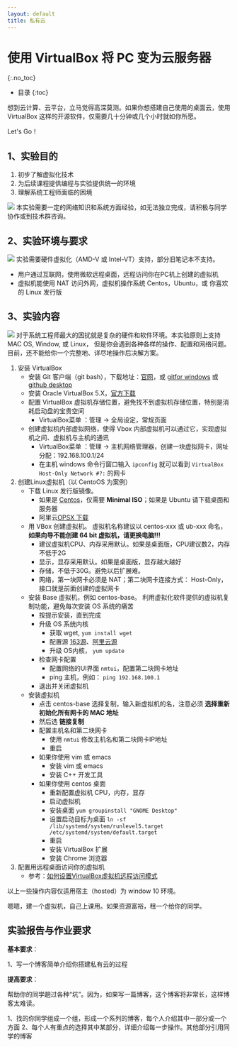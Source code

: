 ```yaml
---
layout: default
title: 私有云
---
```


# 使用 VirtualBox 将 PC 变为云服务器
{:.no_toc}

* 目录
{:toc}

想到云计算、云平台，立马觉得高深莫测。如果你想搭建自己使用的桌面云，使用 VirtualBox 这样的开源软件，仅需要几十分钟或几个小时就如你所愿。

Let's Go！

## 1、实验目的

1. 初步了解虚拟化技术
2. 为后续课程提供编程与实验提供统一的环境
3. 理解系统工程师面临的困境

![](https://pmlpml.github.io/unity3d-learning/images/drf/info.png) 本实验需要一定的网络知识和系统方面经验，如无法独立完成，请积极与同学协作或到技术群咨询。

## 2、实验环境与要求

![](https://pmlpml.github.io/unity3d-learning/images/drf/info.png) 实验需要硬件虚拟化（AMD-V 或 Intel-VT）支持，部分旧笔记本不支持。

* 用户通过互联网，使用微软远程桌面，远程访问你在PC机上创建的虚拟机
* 虚拟机能使用 NAT 访问外网，虚拟机操作系统 Centos，Ubuntu，或 你喜欢的 Linux 发行版

## 3、实验内容

![](https://pmlpml.github.io/unity3d-learning/images/drf/info.png) 对于系统工程师最大的困扰就是复杂的硬件和软件环境。本实验原则上支持 MAC OS, Window, 或 Linux， 但是你会遇到各种各样的操作、配置和网络问题。目前，还不能给你一个完整地、详尽地操作后决解方案。

1. 安装 VirtualBox
    - 安装 Git 客户端（git bash），下载地址：[官网](https://git-scm.com/downloads/)，或 [gitfor windows](https://gitforwindows.org/) 或 [github desktop](https://desktop.github.com/)
    - 安装 Oracle VirtualBox 5.X，[官方下载](https://www.virtualbox.org/)
    - 配置 VirtualBox 虚拟机存储位置，避免找不到虚拟机存储位置，特别是消耗启动盘的宝贵空间 
        - VirtualBox菜单 ：管理 -\> 全局设定，常规页面
    - 创建虚拟机内部虚拟网络，使得 Vbox 内部虚拟机可以通过它，实现虚拟机之间、虚拟机与主机的通讯
        - VirtualBox菜单 ：管理 -\> 主机网络管理器，创建一块虚拟网卡，网址分配：192.168.100.1/24
        - 在主机 windows 命令行窗口输入 `ipconfig` 就可以看到 `VirtualBox Host-Only Network #?:` 的网卡
2. 创建Linux虚拟机（以 CentoOS 为案例）
    - 下载 Linux 发行版镜像。
        - 如果是 [Centos](https://www.centos.org/download/)，仅需要 **Minimal ISO**；如果是 Ubuntu 请下载桌面和服务器
        - 阿里云[OPSX 下载](https://opsx.alibaba.com/mirror) 
    - 用 VBox 创建虚拟机。 虚拟机名称建议以 centos-xxx 或 ub-xxx 命名，**如果向导不能创建 64 bit 虚拟机，请更换电脑!!!**
        - 建议虚拟机CPU、内存采用默认。如果是桌面版，CPU建议数2，内存不低于2G
        - 显示，显存采用默认。如果是桌面版，显存越大越好
        - 存储，不低于30G。避免以后扩展难。
        - 网络，第一块网卡必须是 NAT；第二块网卡连接方式： Host-Only，接口就是前面创建的虚拟网卡
    - 安装 Base 虚拟机，例如 centos-base。 利用虚拟化软件提供的虚拟机复制功能，避免每次安装 OS 系统的痛苦
        - 按提示安装，直到完成
        - 升级 OS 系统内核
            - 获取 wget, `yum install wget`
            - 配置源 [163源](http://mirrors.163.com/.help/centos.html)、[阿里云源](https://opsx.alibaba.com/mirror)
            - 升级 OS内核， `yum update`
        - 检查网卡配置
            - 配置网络的UI界面 `nmtui`，配置第二块网卡地址
            - ping 主机，例如： `ping 192.168.100.1` 
        - 退出并关闭虚拟机
    - 安装虚拟机
        - 点击 centos-base 选择复制，输入新虚拟机的名，注意必须 **选择重新初始化所有网卡的 MAC 地址**
        - 然后选 **链接复制**  
        - 配置主机名和第二块网卡
           - 使用 `nmtui` 修改主机名和第二块网卡IP地址
           - 重启
        - 如果你使用 vim 或 emacs
           - 安装 vim 或 emacs
           - 安装 C++ 开发工具
        - 如果你使用 centos 桌面
           - 重新配置虚拟机 CPU，内存，显存
           - 启动虚拟机
           - 安装桌面 `yum groupinstall "GNOME Desktop"`
           - 设置启动目标为桌面 `ln -sf /lib/systemd/system/runlevel5.target /etc/systemd/system/default.target`
           - 重启
           - 安装 VirtualBox 扩展
           - 安装 Chrome 浏览器
3. 配置用远程桌面访问你的虚拟机
    - 参考：[如何设置VirtualBox虚拟机远程访问模式](https://www.jianshu.com/p/6f0f35fa2c4f)

以上一些操作内容仅适用宿主（hosted）为 window 10 环境。

嗯嗯，建一个虚拟机，自己上课用。如果资源富裕，租一个给你的同学。

## 实验报告与作业要求

**基本要求**：

1、写一个博客简单介绍你搭建私有云的过程

**提高要求**：

帮助你的同学趟过各种“坑”。因为，如果写一篇博客，这个博客将非常长，这样博客太难读。

1、找的你同学组成一个组，形成一个系列的博客，每个人介绍其中一部分或一个方面
2、每个人有重点的选择其中某部分，详细介绍每一步操作。其他部分引用同学的博客


